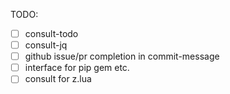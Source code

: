 TODO:

- [ ] consult-todo
- [ ] consult-jq
- [ ] github issue/pr completion in commit-message
- [ ] interface for pip gem etc.
- [ ] consult for z.lua
